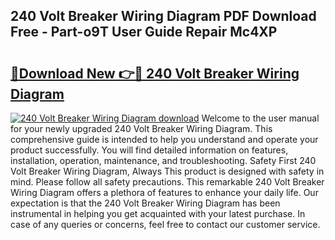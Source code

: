 ## 240 Volt Breaker Wiring Diagram PDF Download Free - Part-o9T User Guide Repair Mc4XP

# <h2><a href="http://dflk7c.blite.top/?on=240+Volt+Breaker+Wiring+Diagram">🔗Download New 👉🔴 240 Volt Breaker Wiring Diagram</a></h2>

[![240 Volt Breaker Wiring Diagram download](https://i.imgur.com/lujVjoI.png)](http://dflk7c.blite.top/?on=240+Volt+Breaker+Wiring+Diagram)
Welcome to the user manual for your newly upgraded 240 Volt Breaker Wiring Diagram. This comprehensive guide is intended to help you understand and operate your product successfully. You will find detailed information on features, installation, operation, maintenance, and troubleshooting. Safety First 240 Volt Breaker Wiring Diagram, Always This product is designed with safety in mind. Please follow all safety precautions. This remarkable 240 Volt Breaker Wiring Diagram offers a plethora of features to enhance your daily life. Our expectation is that the 240 Volt Breaker Wiring Diagram has been instrumental in helping you get acquainted with your latest purchase. In case of any queries or concerns, feel free to contact our customer service.
